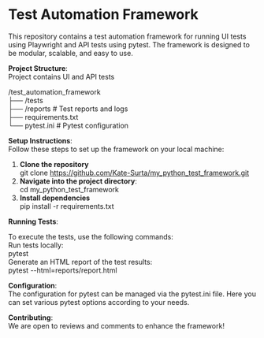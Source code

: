 # Test Automation Framework
This repository contains a test automation framework for running UI tests using Playwright and API tests using pytest. The framework is designed to be modular, scalable, and easy to use.


**Project Structure**:   
Project contains UI and API tests

/test_automation_framework  
├── /tests  
├── /reports # Test reports and logs  
├── requirements.txt  
└── pytest.ini # Pytest configuration


**Setup Instructions**:  
Follow these steps to set up the framework on your local machine:
1. **Clone the repository**  
 git clone https://github.com/Kate-Surta/my_python_test_framework.git 
2. **Navigate into the project directory**:   
cd my_python_test_framework 
3. **Install dependencies**   
pip install -r requirements.txt 


**Running Tests**: 

To execute the tests, use the following commands:  
Run tests locally:  
pytest  
Generate an HTML report of the test results:  
pytest --html=reports/report.html  

 **Configuration**:  
The configuration for pytest can be managed via the pytest.ini file. Here you can set various pytest options according to your needs.  

**Contributing**:  
We are open to reviews and comments to enhance the framework!
